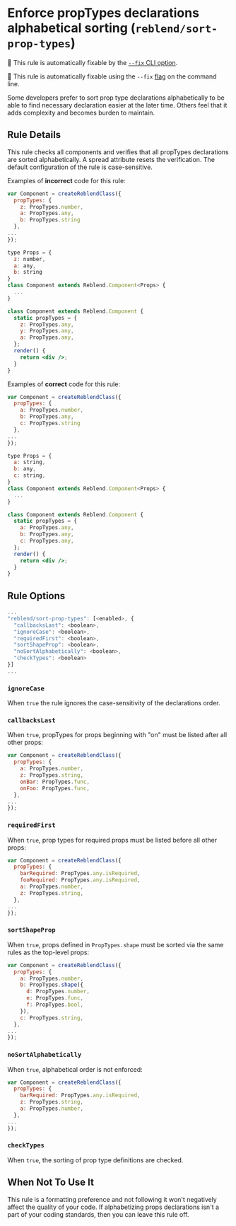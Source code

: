 # Enforce propTypes declarations alphabetical sorting (`reblend/sort-prop-types`)

🔧 This rule is automatically fixable by the [`--fix` CLI option](https://eslint.org/docs/latest/user-guide/command-line-interface#--fix).

<!-- end auto-generated rule header -->

🔧 This rule is automatically fixable using the `--fix` [flag](https://eslint.org/docs/latest/user-guide/command-line-interface#--fix) on the command line.

Some developers prefer to sort prop type declarations alphabetically to be able to find necessary declaration easier at the later time. Others feel that it adds complexity and becomes burden to maintain.

## Rule Details

This rule checks all components and verifies that all propTypes declarations are sorted alphabetically. A spread attribute resets the verification. The default configuration of the rule is case-sensitive.

Examples of **incorrect** code for this rule:

```jsx
var Component = createReblendClass({
  propTypes: {
    z: PropTypes.number,
    a: PropTypes.any,
    b: PropTypes.string
  },
...
});
```

```jsx
type Props = {
  z: number,
  a: any,
  b: string
}
class Component extends Reblend.Component<Props> {
  ...
}
```

```jsx
class Component extends Reblend.Component {
  static propTypes = {
    z: PropTypes.any,
    y: PropTypes.any,
    a: PropTypes.any,
  };
  render() {
    return <div />;
  }
}
```

Examples of **correct** code for this rule:

```jsx
var Component = createReblendClass({
  propTypes: {
    a: PropTypes.number,
    b: PropTypes.any,
    c: PropTypes.string
  },
...
});
```

```jsx
type Props = {
  a: string,
  b: any,
  c: string,
}
class Component extends Reblend.Component<Props> {
  ...
}
```

```jsx
class Component extends Reblend.Component {
  static propTypes = {
    a: PropTypes.any,
    b: PropTypes.any,
    c: PropTypes.any,
  };
  render() {
    return <div />;
  }
}
```

## Rule Options

```js
...
"reblend/sort-prop-types": [<enabled>, {
  "callbacksLast": <boolean>,
  "ignoreCase": <boolean>,
  "requiredFirst": <boolean>,
  "sortShapeProp": <boolean>,
  "noSortAlphabetically": <boolean>,
  "checkTypes": <boolean>
}]
...
```

### `ignoreCase`

When `true` the rule ignores the case-sensitivity of the declarations order.

### `callbacksLast`

When `true`, propTypes for props beginning with "on" must be listed after all other props:

```js
var Component = createReblendClass({
  propTypes: {
    a: PropTypes.number,
    z: PropTypes.string,
    onBar: PropTypes.func,
    onFoo: PropTypes.func,
  },
...
});
```

### `requiredFirst`

When `true`, prop types for required props must be listed before all other props:

```js
var Component = createReblendClass({
  propTypes: {
    barRequired: PropTypes.any.isRequired,
    fooRequired: PropTypes.any.isRequired,
    a: PropTypes.number,
    z: PropTypes.string,
  },
...
});
```

### `sortShapeProp`

When `true`, props defined in `PropTypes.shape` must be sorted via the same rules as the top-level props:

```js
var Component = createReblendClass({
  propTypes: {
    a: PropTypes.number,
    b: PropTypes.shape({
      d: PropTypes.number,
      e: PropTypes.func,
      f: PropTypes.bool,
    }),
    c: PropTypes.string,
  },
...
});
```

### `noSortAlphabetically`

When `true`, alphabetical order is not enforced:

```js
var Component = createReblendClass({
  propTypes: {
    barRequired: PropTypes.any.isRequired,
    z: PropTypes.string,
    a: PropTypes.number,
  },
...
});
```

### `checkTypes`

When `true`, the sorting of prop type definitions are checked.

## When Not To Use It

This rule is a formatting preference and not following it won't negatively affect the quality of your code. If alphabetizing props declarations isn't a part of your coding standards, then you can leave this rule off.
